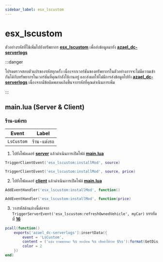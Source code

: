 ```yaml
---
sidebar_label: esx_lscustom
---
```


# esx_lscustom

ตัวอย่างรหัสที่ใช้เพิ่มไปยังทรัพยากร **[esx_lscustom](https://github.com/esx-framework/esx_lscustom)** เพื่อส่งข้อมูลมายัง **[azael_dc-serverlogs](../../)**

:::danger

โปรดตรวจสอบตัวแปรของรหัสทุกครั้ง เนื่องจากเวอร์ชันของทรัพยากรในตัวอย่างอาจจะไม่มีความเข้ากันได้กับทรัพยากรในเวอร์ชันที่คุณกำลังใช้งานอยู่ และส่งผลให้ไม่มีการส่งข้อมูลไปยัง **[azael_dc-serverlogs](../../)** เนื่องจากมีข้อผิดพลาดเกิดขึ้นจากรหัสที่คุณดำเนินการเพิ่ม

:::

## main.lua (Server & Client)

### ร้าน-แต่งรถ

| Event                                  | Label
|----------------------------------------|----------------------------------------
| `LsCustom`                             | ร้าน-แต่งรถ

1. ไปยังโฟลเดอร์ **[server](https://github.com/esx-framework/esx_lscustom/tree/main/server)** แล้วดำเนินการเปิดไฟล์ **[main.lua](https://github.com/esx-framework/esx_lscustom/blob/main/server/main.lua)**

```lua title="ค้นหา"
TriggerClientEvent('esx_lscustom:installMod', source)
```

```lua title="แก้ไขเป็น"
TriggerClientEvent('esx_lscustom:installMod', source, price)
```

2. ไปยังโฟลเดอร์ **[client](https://github.com/esx-framework/esx_lscustom/tree/main/client)** แล้วดำเนินการเปิดไฟล์ **[main.lua](https://github.com/esx-framework/esx_lscustom/blob/main/client/main.lua)**

```lua title="ค้นหา"
AddEventHandler('esx_lscustom:installMod', function()
```

```lua title="แก้ไขเป็น"
AddEventHandler('esx_lscustom:installMod', function(price)
```

3. วางรหัสด้านล่างนี้ต่อจาก `TriggerServerEvent('esx_lscustom:refreshOwnedVehicle', myCar)` บรรทัดที่ **[16](https://github.com/esx-framework/esx_lscustom/blob/main/client/main.lua#L16)**

```lua
pcall(function()
    exports['azael_dc-serverlogs']:insertData({
        event = 'LsCustom',
        content = ('แต่ง ยานพาหนะ %s ทะเบียน %s เสียค่าใช้จ่าย $%s'):format(GetDisplayNameFromVehicleModel(myCar.model), myCar.plate, ESX.Math.GroupDigits(price)),
        color = 2
    })
end)
```
